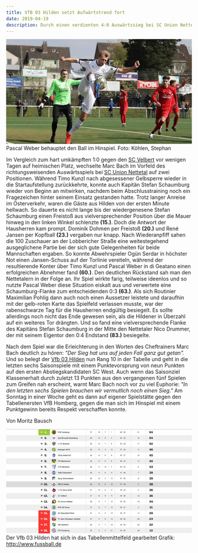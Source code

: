 ```yaml
---
title: VfB 03 Hilden setzt Aufwärtstrend fort
date: 2019-04-19
description: Durch einen verdienten 4:0 Auswärtssieg bei SC Union Nettetal befreit sich der VfB nachhaltig aus dem Abstiegskampf.
---
```


![VfBHildenNettetal1](img/1200/16x9/VfBHildenNettetal1.jpg)
Pascal Weber behauptet den Ball im Hinspiel.  Foto: Köhlen, Stephan

Im Vergleich zum hart umkämpften 1:0 gegen den [SC Velbert](https://www.scvelbert.de/Senioren/1-Mannschaft/) vor wenigen Tagen auf heimischen Platz, wechselte Marc Bach im Vorfeld des richtungsweisenden Auswärtsspiels bei [SC Union Nettetal](http://www.fussball-nettetal.de/scu/teams/senioren/2016-11-03-14-41-01/news/) auf zwei Positionen. Während Timo Kunzl nach abgesessener Gelbsperre wieder in die Startaufstellung zurückkehrte, konnte auch Kapitän Stefan Schaumburg wieder von Beginn an mitwirken, nachdem beim Abschlusstraining noch ein Fragezeichen hinter seinem Einsatz gestanden hatte.
Trotz langer Anreise im Osterverkehr, waren die Gäste aus Hilden von der ersten Minute hellwach. So dauerte es nicht lange bis der wiedergenesene Stefan Schaumburg einen Freistoß aus vielversprechender Position über die Mauer hinweg in den linken Winkel schlenzte **(15.)**. Doch die Antwort der Hausherren kam prompt. Dominik Dohmen per Freistoß **(20.)** und René Jansen per Kopfball **(23.)** vergaben nur knapp. Nach Wiederanpfiff sahen die 100 Zuschauer an der Lobbericher Straße eine weitestegehend ausgeglichene Partie bei der sich gute Gelegenheiten für beide Mannschaften ergaben. So konnte Abwehrspieler Ogün Serdar in höchster Not einen Jansen-Schuss auf der Torlinie vereiteln, während der resultierende Konter über Timo Kunzl und Pascal Weber in di Geatano einen erfolgreichen Abnehmer fand **(60.)**. Den deutlichen Rückstand sah man den Nettetalern in der Folge an. Ihr Spiel wirkte farig, teilweise ideenlos und so nutzte Pascal Weber diese Situation eiskalt aus und verwertete eine Schaumburg-Flanke zum entscheidenden 0:3 **(63.)**. Als sich Routinier Maximilian Pohlig dann auch noch einen Aussetzer leistete und daraufhin mit der gelb-roten Karte das Spielfeld verlassen musste, war der rabenschwarze Tag für die Hausherren endgültig besiegelt. Es sollte allerdings noch nicht das Ende gewesen sein, als die Hildener in Überzahl auf ein weiteres Tor drängten. Und so fand eine vielversprechende Flanke des Kapitäns Stefan Schaumburg in der Mitte den Nettetaler Nico Drummer, der mit seinem Eigentor den 0:4 Endstand **(83.)** besiegelte.

Nach dem Spiel war die Erleichterung in den Worten des Cheftrainers Marc Bach deutlich zu hören: *"Der Sieg hat uns auf jeden Fall ganz gut getan".* Und so belegt der [Vfb 03 Hilden](http://www.vfb-hilden.de/seite/209719/1.-mannschaft.html/) nun Rang 10 in der Tabelle und geht in die letzten sechs Saisonspiele mit einem Punktevorsprung von neun Punkten auf den ersten Abstiegskandidaten SC West. Auch wenn das Saisonziel Klassenerhalt durch zuletzt 13 Punkten aus den vergangenen fünf Spielen zum Greifen nah erscheint, warnt Marc Bach noch vor zu viel Euphorie: *"In den letzten sechs Spielen brauchen wir vermutlich noch einen Sieg."* Am Sonntag in einer Woche geht es dann auf eigener Spielstätte gegen den Tabellenersten VfB Homberg, gegen die man sich im Hinspiel mit einem Punktgewinn bereits Respekt verschaffen konnte.

Von Moritz Bausch

![VfBHildenTabelle1](img/1200/16x9/VfBHildenTabelle1.png)
Der Vfb 03 Hilden hat sich in das Tabellenmittelfeld gearbeitet Grafik: http://www.fussball.de